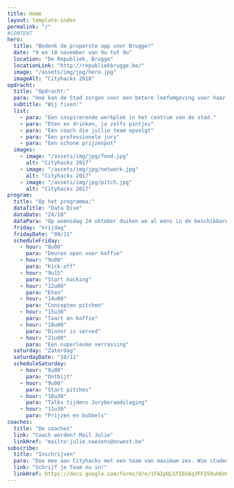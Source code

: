 ```yaml
---
title: Home
layout: template-index
permalink: "/"
#CONTENT
hero:
  title: "Bedenk de properste app voor Brugge!"
  date: "9 en 10 november van 9u tot 9u"
  location: "De Republiek, Brugge"
  locationLink: "http://republiekbrugge.be/"
  image: "/assets/img/jpg/hero.jpg"
  imageAlt: "Cityhacks 2018"
opdracht:
  title: "Opdracht:"
  para: "Hoe kan de Stad zorgen voor een betere leefomgeving voor haar inwoners. Bedenk een app die steunt op open data en toon aan hoe deze mensen zal helpen. Dat kan een app voor het web, je telefoon of een nieuw uitgevonden toestel zijn."
  subtitle: "Wij fixen:"
  list:
    - para: "Een inspirerende werkplek in het centrum van de stad."
    - para: "Eten en drinken, ja zelfs pintjes"
    - para: "Eén coach die jullie team opvolgt"
    - para: "Een professionele jury"
    - para: "Een schone prijzenpot"
  images:
    - image: "/assets/img/jpg/food.jpg"
      alt: "Cityhacks 2017"
    - image: "/assets/img/jpg/network.jpg"
      alt: "Cityhacks 2017"
    - image: "/assets/img/jpg/pitch.jpg"
      alt: "Cityhacks 2017"
program:
  title: "Op het programma:"
  dataTitle: "Data Dive"
  dataDate: "24/10"
  dataPara: "Op woensdag 24 oktober duiken we al eens in de beschikbare data en geven we de volledige uitleg hoe we het gaan aanpakken. Afspraak om 19u in de Republiek."
  friday: "Vrijdag"
  fridayDate: "09/11"
  scheduleFriday:
    - hour: "8u00"
      para: "Deuren open voor koffie"
    - hour: "9u00"
      para: "Kick-off"
    - hour: "9u15"
      para: "Start hacking"
    - hour: "12u00"
      para: "Eten"
    - hour: "14u00"
      para: "Concepten pitchen"
    - hour: "15u30"
      para: "Taart en koffie"
    - hour: "18u00"
      para: "Dinner is served"
    - hour: "21u00"
      para: "Een superleuke verrassing"
  saturday: "Zaterdag"
  saturdayDate: "10/11"
  scheduleSaturday:
    - hour: "8u00"
      para: "Ontbijt"
    - hour: "9u00"
      para: "Start pitches"
    - hour: "10u30"
      para: "Talks tijdens Juryberaadslaging"
    - hour: "11u30"
      para: "Prijzen en bubbels"
coaches:
  title: "De coaches"
  link: "Coach worden? Mail Julie"
  linkHref: "mailto:julie.naesens@ocwest.be"
subscribe:
  title: "Inschrijven"
  para: "Doe mee aan Cityhacks met een team van maximum zes. Wie studeert bij Howest, Vives of KULeuven campus Brugge kreeg misschien al wat motivatie via de docenten."
  link: "Schrijf je Team nu in!"
  linkHref: https://docs.google.com/forms/d/e/1FAIpQLSfIbS6qJFF2S9uh6V6lWHMZTXPOklnx0C1Qwi_qmSJMWJ_h6g/viewform?usp=sf_link"
---
```


